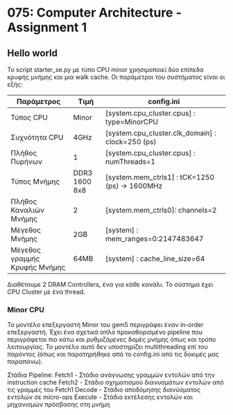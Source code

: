 # 075: Computer Architecture - Assignment 1

## Hello world

Το script starter_se.py με τύπο CPU minor χρησιμοποιεί δύο επίπεδα κρυφής
μνήμης και μια walk cache. Οι παράμετροι του συστήματος είναι οι εξής:

Παράμετρος                   |Τιμή         |config.ini
-----------------------------|-------------|-----------------------------------------------
Τύπος CPU                    |Minor        |[system.cpu_cluster.cpus] : type=MinorCPU
Συχνότητα CPU                |4GHz         |[system.cpu_cluster.clk_domain] : clock=250 (ps)
Πλήθος Πυρήνων               |1            |[system.cpu_cluster.cpus] : numThreads=1
Τύπος Μνήμης                 |DDR3 1600 8x8|[system.mem_ctrls1] : tCK=1250 (ps) -> 1600MHz
Πλήθος Καναλιών Μνήμης       |2            |[system.mem_ctrls0]: channels=2
Μέγεθος Μνήμης               |2GB          |[system] : mem_ranges=0:2147483647
Μέγεθος γραμμής Κρυφής Μνήμης|64ΜΒ         |[system] : cache_line_size=64

Διαθέτουμε 2 DRAM Controllers, ένα για κάθε κανάλι.
Το σύστημα έχει CPU Cluster με ένα thread.

### Minor CPU
Το μοντέλο επεξεργαστή Minor του gem5 περιγράφει έναν in-order επεξεργαστή. Έχει ένα σχετικά απλό προκαθορισμένο pipeline που περιγράφεται πιο κάτω και ρυθμιζόμενες δομές μνήμης όπως και τρόπο λειτουργίας. Το μοντέλο αυτό δεν υποστηρίζει multithreading επί του παρόντος (όπως και παρατηρήθηκε από το config.ini από τις δοκιμές μας παραπάνω).

Στάδια Pipeline:
Fetch1 - Στάδιο ανάγνωσης γραμμών εντολών από την instruction cache
Fetch2 - Στάδιο σχηματισμού διανυσμάτων εντολών από τις γραμμές του Fetch1
Decode - Στάδιο αποδόμησης διανύσματος εντολών σε micro-ops
Execute - Στάδιο εκτέλεσης εντολών και μηχανισμών πρόσβασης στη μνήμη
